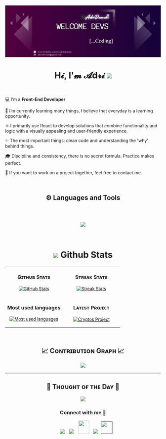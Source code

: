 <!--BANNER-->
![Adri-devnull Banner Image](https://github.com/Adri-devnull/Adri-devnull/blob/main/banner-github-purple.PNG)

<!--HEADER NAME-->
<h1 align="center">
H𝓲, I'𝓶 𝓐d𝓻𝓲
  <img src = "https://media2.giphy.com/media/QssGEmpkyEOhBCb7e1/giphy.gif?cid=ecf05e47a0n3gi1bfqntqmob8g9aid1oyj2wr3ds3mg700bl&rid=giphy.gif" width = 26px> 
</h1>

<br>
<!--START INTRO-->               
<p>💻 I’m a <b>Front-End Developer</b> </p>
<p>🌱 I’m currently learning many things, I believe that everyday is a learning opportunity. </p>
<p>⚛️ I primarily use React to develop solutions that combine functionality and logic with a visually appealing and user-friendly experience.</p>
<p>✨ The most important things: clean code and understanding the 'why' behind things.</p>
<p>🎓 Discipline and consistency, there is no secret formula. Practice makes perfect.</p>
<p>💬 If you want to work on a project together, feel free to contact me.</p>

<br>

<!--LANGUAGES & TOOLS SECTION-->       
<h2 align="center">⚙️ Languages and Tools</h2> 
<br><br>
<p align="center">
<img width="500px"  src="https://skillicons.dev/icons?i=html,css,js,react,nodejs,express,mongodb,github,git,npm,figma,vscode&perline=6"  />
</p>
<br />

<!--GITHUB STATS TABLE--> 
<h1 align="center"><img src="https://media.giphy.com/media/iY8CRBdQXODJSCERIr/giphy.gif" width="40" align= "center"><b> Github Stats </b></h1>

<table width="100%">
  <tr>
    <td width="50%">
      <h3 align="center"><strong>Gɪᴛʜᴜʙ Sᴛᴀᴛs</strong></h3>
      <p align="center">
        <a href="https://github.com/Adri-devnull">
          <img align="center" src="https://github-readme-stats.vercel.app/api?username=Adri-devnull&count_private=true&show_icons=true&theme=nightowl" alt="GitHub Stats" />
        </a>
      </p>
    </td>
    <td width="50%">
      <h3 align="center"><strong>Sᴛʀᴇᴀᴋ Sᴛᴀᴛs</strong></h3>
      <p align="center">
        <a href="https://github.com/Adri-devnull">
          <img align="center" src="https://streak-stats.demolab.com?user=Adri-devnull&theme=nightowl" alt="Streak Stats" />
        </a>
      </p>
    </td>
  </tr>
  <tr>
  <td width="50%">
      <h3 align="center"><strong>Most used languages</strong></h3>
      <p align="center">
        <a href="https://github.com/Adri-devnull">
          <img align="center" height ="176px" src="https://github-readme-stats.vercel.app/api/top-langs?username=Adri-devnull&show_icons=true&theme=nightowl&locale=en&layout=compact" alt="Most used languages" />
        </a>
      </p>
    </td>
    <td width="50%">
      <h3 align="center"><strong>Lᴀᴛᴇsᴛ Pʀᴏᴊᴇᴄᴛ</strong></h3>
      <p align="center">
        <a href="https://github.com/Adri-devnull/paddle-connect-final-project">
          <img align="center" width="470" src="https://github-readme-stats.vercel.app/api/pin/?username=Adri-devnull&repo=paddle-connect-final-project&theme=nightowl&show_owner=true" alt="Cryptos Project" />
        </a>
      </p>
    </td>
  </tr>
</table>
<br />

<!--CONTRIBUTION GRAPH-->
<h2 align="center">📈 Cᴏɴᴛʀɪʙᴜᴛɪᴏɴ Gʀᴀᴘʜ 📈</h2>
<div align="center">
    <img src="https://github-readme-activity-graph.vercel.app/graph?username=Adri-devnull&bg_color=011627&color=79d3c3&line=c792ea&point=ffeb95&area=true&hide_border=false" border-radius="15">
</div>

---

<!--Dynamic Quote card updated everyday at 12 PM--> 
<h2 align="center">🌟 Tʜᴏᴜɢʜᴛ ᴏғ ᴛʜᴇ Dᴀʏ 🌟</h2>

<!--STARTS_HERE_QUOTE_CARD-->
<p align="center">
    <img src="https://readme-daily-quotes.vercel.app/api?author=Yanni&quote=Music%20is%20like%20creating%20an%20emotional%20painting.%20The%20sounds%20are%20the%20colors.&theme=dark&bg_color=011627&author_color=ffeb95">
</p>
<!--ENDS_HERE_QUOTE_CARD-->




<!--CONTACT SECTION--> 
<h3 align="center" >Connect with me 🤝 </h3>
<p align="center">
 <div align="center"  class="icons-social" style="margin-left: 10px;">
        <a   target="_blank" href="https://www.linkedin.com/in/">
			<img src="https://img.icons8.com/doodle/40/000000/linkedin--v2.png" style="margin-left: 10px;" ></a>
        <a style="margin-left: 10px;" target="_blank" href="">
		<img src="https://img.icons8.com/doodle/40/000000/github--v1.png"></a>
           <a style="margin-left: 10px;" target="_blank" href="https://">
		<img src="https://img.icons8.com/doodle/2x/gmail-new.png" style=" width:35px; height:43px;"></a>
		<a style="margin-left: 10px;" target="_blank" href="">
				<img src="https://img.icons8.com/external-tal-revivo-color-tal-revivo/40/000000/external-stack-overflow-is-a-question-and-answer-site-for-professional-logo-color-tal-revivo.png"></a>
		<a style="margin-left: 5px;" target="_blank" href="">
					<img src="https://img.icons8.com/ultraviolet/2x/resume.png" style=" width:37px; height:40px;"></a>
      </div>

</p>

